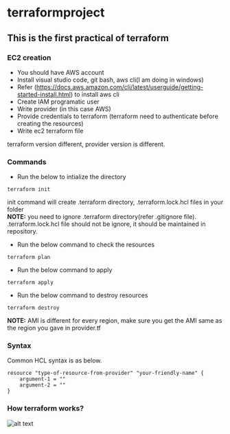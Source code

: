 # terraformproject
## This is the first practical of terraform

### EC2 creation
- You should have AWS account
- Install visual studio code, git bash, aws cli(I am doing in windows)
- Refer (https://docs.aws.amazon.com/cli/latest/userguide/getting-started-install.html) to install aws cli
- Create IAM programatic user
- Write provider (in this case AWS)
- Provide credentials to terraform (terraform need to authenticate before creating the resources)
- Write ec2 terraform file

terraform version different, provider version is different.

### Commands
- Run the below to intialize the directory
```
terraform init
```
init command will create .terraform directory, .terraform.lock.hcl files in your folder <br />
**NOTE:** you need to ignore .terraform directory(refer .gitignore file). .terraform.lock.hcl file should not be ignore, it should be maintained in repository.
- Run the below command to check the resources
```
terraform plan
```
- Run the below command to apply
```
terraform apply
```
- Run the below command to destroy resources
```
terraform destroy
```
**NOTE:** AMI is different for every region, make sure you get the AMI same as the region you gave in provider.tf

### Syntax
Common HCL syntax is as below.
```
resource "type-of-resource-from-provider" "your-friendly-name" {
    argument-1 = ""
    argument-2 = ""
}
```
### How terraform works?

![alt text](how-terraform-works.PNG)
